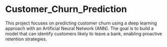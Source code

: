 # Customer_Churn_Prediction
This project focuses on predicting customer churn using a deep learning approach with an Artificial Neural Network (ANN). The goal is to build a model that can identify customers likely to leave a bank, enabling proactive retention strategies.
